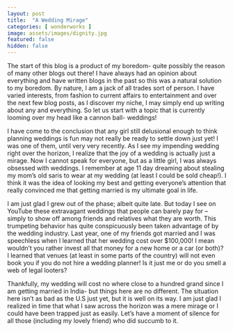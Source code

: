 ```yaml
---
layout: post
title:  "A Wedding Mirage"
categories: [ wonderworks ]
image: assets/images/dignity.jpg
featured: false
hidden: false
---
```


The start of this blog is a product of my boredom- quite possibly the reason of many other blogs out there! I have always had an opinion about everything and have written blogs in the past so this was a natural solution to my boredom. By nature, I am a jack of all trades sort of person. I have varied interests, from fashion to current affairs to entertainment and over the next few blog posts, as I discover my niche, I may simply end up writing about any and everything. So let us start with a topic that is currently looming over my head like a cannon ball- weddings!

I have come to the conclusion that any girl still delusional enough to think planning weddings is fun may not really be ready to settle down just yet! I was one of them, until very very recently. As I see my impending wedding right over the horizon, I realize that the joy of a wedding is actually just a mirage. Now I cannot speak for everyone, but as a little girl, I was always obsessed with weddings. I remember at age 11 day dreaming about stealing my mom’s old saris to wear at my wedding (at least I could be sold cheap!). I think it was the idea of looking my best and getting everyone’s attention that really convinced me that getting married is my ultimate goal in life.

I am just glad I grew out of the phase; albeit quite late. But today I see on YouTube these extravagant weddings that people can barely pay for – simply to show off among friends and relatives what they are worth. This trumpeting behavior has quite conspicuously been taken advantage of by the wedding industry. Last year, one of my friends got married and I was speechless when I learned that her wedding cost over $100,000! I mean wouldn’t you rather invest all that money for a new home or a car (or both)? I learned that venues (at least in some parts of the country) will not even book you if you do not hire a wedding planner! Is it just me or do you smell a web of legal looters?

Thankfully, my wedding will cost no where close to a hundred grand since I am getting married in India- but things here are no different. The situation here isn’t as bad as the U.S just yet, but it is well on its way. I am just glad I realized in time that what I saw across the horizon was a mere mirage or I could have been trapped just as easily. Let’s have a moment of silence for all those (including my lovely friend) who did succumb to it.